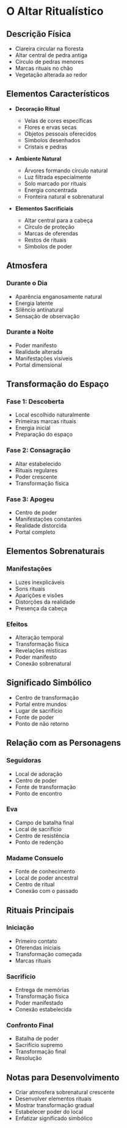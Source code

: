 # O Altar Ritualístico

## Descrição Física
- Clareira circular na floresta
- Altar central de pedra antiga
- Círculo de pedras menores
- Marcas rituais no chão
- Vegetação alterada ao redor

## Elementos Característicos
- **Decoração Ritual**
  - Velas de cores específicas
  - Flores e ervas secas
  - Objetos pessoais oferecidos
  - Símbolos desenhados
  - Cristais e pedras

- **Ambiente Natural**
  - Árvores formando círculo natural
  - Luz filtrada especialmente
  - Solo marcado por rituais
  - Energia concentrada
  - Fronteira natural e sobrenatural

- **Elementos Sacrificiais**
  - Altar central para a cabeça
  - Círculo de proteção
  - Marcas de oferendas
  - Restos de rituais
  - Símbolos de poder

## Atmosfera
### Durante o Dia
- Aparência enganosamente natural
- Energia latente
- Silêncio antinatural
- Sensação de observação

### Durante a Noite
- Poder manifesto
- Realidade alterada
- Manifestações visíveis
- Portal dimensional

## Transformação do Espaço
### Fase 1: Descoberta
- Local escolhido naturalmente
- Primeiras marcas rituais
- Energia inicial
- Preparação do espaço

### Fase 2: Consagração
- Altar estabelecido
- Rituais regulares
- Poder crescente
- Transformação física

### Fase 3: Apogeu
- Centro de poder
- Manifestações constantes
- Realidade distorcida
- Portal completo

## Elementos Sobrenaturais
### Manifestações
- Luzes inexplicáveis
- Sons rituais
- Aparições e visões
- Distorções da realidade
- Presença da cabeça

### Efeitos
- Alteração temporal
- Transformação física
- Revelações místicas
- Poder manifesto
- Conexão sobrenatural

## Significado Simbólico
- Centro de transformação
- Portal entre mundos
- Lugar de sacrifício
- Fonte de poder
- Ponto de não retorno

## Relação com as Personagens
### Seguidoras
- Local de adoração
- Centro de poder
- Fonte de transformação
- Ponto de encontro

### Eva
- Campo de batalha final
- Local de sacrifício
- Centro de resistência
- Ponto de redenção

### Madame Consuelo
- Fonte de conhecimento
- Local de poder ancestral
- Centro de ritual
- Conexão com o passado

## Rituais Principais
### Iniciação
- Primeiro contato
- Oferendas iniciais
- Transformação começada
- Marcas rituais

### Sacrifício
- Entrega de memórias
- Transformação física
- Poder manifestado
- Conexão estabelecida

### Confronto Final
- Batalha de poder
- Sacrifício supremo
- Transformação final
- Resolução

## Notas para Desenvolvimento
- Criar atmosfera sobrenatural crescente
- Desenvolver elementos rituais
- Mostrar transformação gradual
- Estabelecer poder do local
- Enfatizar significado simbólico
